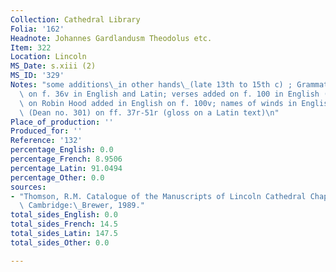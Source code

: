 ```yaml
---
Collection: Cathedral Library
Folia: '162'
Headnote: Johannes Gardlandusm Theodolus etc.
Item: 322
Location: Lincoln
MS_Date: s.xiii (2)
MS_ID: '329'
Notes: "some additions\_in other hands\_(late 13th to 15th c) ; Grammatical notes\
  \ on f. 36v in English and Latin; verses added on f. 100 in English (14th C) ; verses\
  \ on Robin Hood added in English on f. 100v; names of winds in English on f. 151rFrench\
  \ (Dean no. 301) on ff. 37r-51r (gloss on a Latin text)\n"
Place_of_production: ''
Produced_for: ''
Reference: '132'
percentage_English: 0.0
percentage_French: 8.9506
percentage_Latin: 91.0494
percentage_Other: 0.0
sources:
- "Thomson, R.M. Catalogue of the Manuscripts of Lincoln Cathedral Chapter Library.\
  \ Cambridge:\_Brewer, 1989."
total_sides_English: 0.0
total_sides_French: 14.5
total_sides_Latin: 147.5
total_sides_Other: 0.0

---
```

